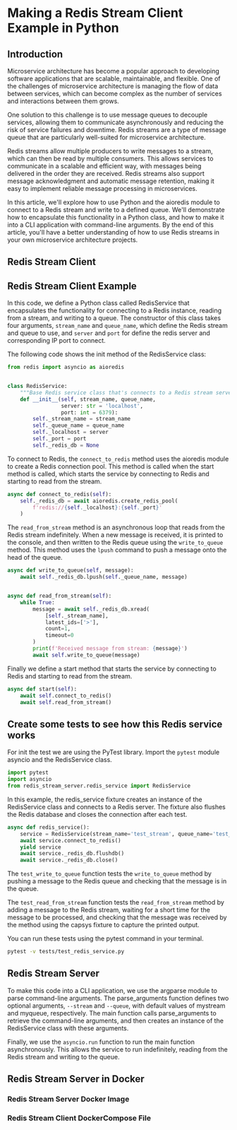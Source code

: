 # Making a Redis Stream Client Example in Python

## Introduction

Microservice architecture has become a popular approach to developing software applications that are scalable, maintainable, and flexible. One of the challenges of microservice architecture is managing the flow of data between services, which can become complex as the number of services and interactions between them grows.

One solution to this challenge is to use message queues to decouple services, allowing them to communicate asynchronously and reducing the risk of service failures and downtime. Redis streams are a type of message queue that are particularly well-suited for microservice architecture.

Redis streams allow multiple producers to write messages to a stream, which can then be read by multiple consumers. This allows services to communicate in a scalable and efficient way, with messages being delivered in the order they are received. Redis streams also support message acknowledgment and automatic message retention, making it easy to implement reliable message processing in microservices.

In this article, we'll explore how to use Python and the aioredis module to connect to a Redis stream and write to a defined queue. We'll demonstrate how to encapsulate this functionality in a Python class, and how to make it into a CLI application with command-line arguments. By the end of this article, you'll have a better understanding of how to use Redis streams in your own microservice architecture projects.

## Redis Stream Client

## Redis Stream Client Example

In this code, we define a Python class called RedisService that encapsulates the functionality for connecting to a Redis instance, reading from a stream, and writing to a queue. The constructor of this class takes four arguments, `stream_name` and `queue_name`, which define the Redis stream and queue to use, and `server` and `port` for define the redis server and corresponding IP port to connect.

The following code shows the init method of the RedisService class:

```python
from redis import asyncio as aioredis


class RedisService:
    """Base Redis service class that's connects to a Redis stream server."""
    def __init__(self, stream_name, queue_name,
                 server: str = 'localhost',
                 port: int = 6379):
        self._stream_name = stream_name
        self._queue_name = queue_name
        self._localhost = server
        self._port = port
        self._redis_db = None
```

To connect to Redis, the `connect_to_redis` method uses the aioredis module to create a Redis connection pool. This method is called when the start method is called, which starts the service by connecting to Redis and starting to read from the stream.

```python
async def connect_to_redis(self):
    self._redis_db = await aioredis.create_redis_pool(
        f'redis://{self._localhost}:{self._port}'
    )
```

The `read_from_stream` method is an asynchronous loop that reads from the Redis stream indefinitely. When a new message is received, it is printed to the console, and then written to the Redis queue using the `write_to_queue` method. This method uses the `lpush` command to push a message onto the head of the queue.

```python
async def write_to_queue(self, message):
    await self._redis_db.lpush(self._queue_name, message)


async def read_from_stream(self):
    while True:
        message = await self._redis_db.xread(
            [self._stream_name],
            latest_ids=['>'],
            count=1,
            timeout=0
        )
        print(f'Received message from stream: {message}')
        await self.write_to_queue(message)
```

Finally we define a start method that starts the service by connecting to Redis and starting to read from the stream.

```python
async def start(self):
    await self.connect_to_redis()
    await self.read_from_stream()
```

## Create some tests to see how this Redis service works

For init the test we are using the PyTest library. Import the `pytest` module asyncio and the RedisService class.

```python
import pytest
import asyncio
from redis_stream_server.redis_service import RedisService
```

In this example, the redis_service fixture creates an instance of the RedisService class and connects to a Redis server. The fixture also flushes the Redis database and closes the connection after each test.

```python
async def redis_service():
    service = RedisService(stream_name='test_stream', queue_name='test_queue')
    await service.connect_to_redis()
    yield service
    await service._redis_db.flushdb()
    await service._redis_db.close()
```

The `test_write_to_queue` function tests the `write_to_queue` method by pushing a message to the Redis queue and checking that the message is in the queue.

The `test_read_from_stream` function tests the `read_from_stream` method by adding a message to the Redis stream, waiting for a short time for the message to be processed, and checking that the message was received by the method using the capsys fixture to capture the printed output.

You can run these tests using the pytest command in your terminal.

```bash
pytest -v tests/test_redis_service.py
```

## Redis Stream Server

To make this code into a CLI application, we use the argparse module to parse command-line arguments. The parse_arguments function defines two optional arguments, `--stream` and `--queue`, with default values of mystream and myqueue, respectively. The main function calls parse_arguments to retrieve the command-line arguments, and then creates an instance of the RedisService class with these arguments.

Finally, we use the `asyncio.run` function to run the main function asynchronously. This allows the service to run indefinitely, reading from the Redis stream and writing to the queue.

## Redis Stream Server in Docker

### Redis Stream Server Docker Image

### Redis Stream Client DockerCompose File

